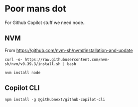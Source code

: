 # Poor mans dot

For Github Copilot stuff we need node..

## NVM
From https://github.com/nvm-sh/nvm#installation-and-update
```
curl -o- https://raw.githubusercontent.com/nvm-sh/nvm/v0.39.3/install.sh | bash
```

```
nvm install node
```

## Copilot CLI
```
npm install -g @githubnext/github-copilot-cli
```



